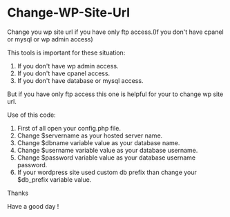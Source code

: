 # Change-WP-Site-Url
Change you wp site url if you have only ftp access.(If you don't have cpanel or mysql or wp admin access)

This tools is important for these situation:
1. If you don't have wp admin access.
2. If you don't have cpanel access.
3. If you don't have database or mysql access.

But if you have only ftp access this one is helpful for your to change wp site url.

Use of this code:
1. First of all open your config.php file.
2. Change $servername as your hosted server name.
3. Change $dbname variable value as your database name.
4. Change $username variable value as your database username.
5. Change $password variable value as your database username password.
6. If your wordpress site used custom db prefix than change your $db_prefix variable value.

Thanks

Have a good day !
 
